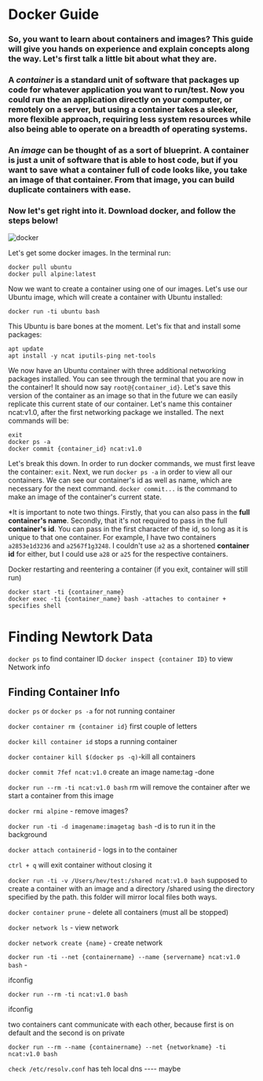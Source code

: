 # Docker Guide
### So, you want to learn about containers and images? This guide will give you hands on experience and explain concepts along the way. Let's first talk a little bit about what they are.
### A *container* is a standard unit of software that packages up code for whatever application you want to run/test. Now you could run the an application directly on your computer, or remotely on a server, but using a container takes a sleeker, more flexible approach, requiring less system resources while also being able to operate on a breadth of operating systems.
### An *image* can be thought of as a sort of blueprint. A container is just a unit of software that is able to host code, but if you want to save what a container full of code looks like, you take an image of that container. From that image, you can build duplicate containers with ease.
### Now let's get right into it. Download docker, and follow the steps below!
![docker](https://user-images.githubusercontent.com/84875113/135682938-67313527-093b-4efb-a046-0cb49c641929.png)

Let's get some docker images. In the terminal run:
```
docker pull ubuntu
docker pull alpine:latest
```
Now we want to create a container using one of our images. Let's use our Ubuntu image, which will create a container with Ubuntu installed:
```
docker run -ti ubuntu bash
```

This Ubuntu is bare bones at the moment. Let's fix that and install some packages:
```
apt update
apt install -y ncat iputils-ping net-tools
```
We now have an Ubuntu container with three additional networking packages installed. You can see through the terminal that you are now in the container! It should now say `root@{container_id}`.
Let's save this version of the container as an image so that in the future we can easily replicate this current state of our container. Let's name this container ncat:v1.0, after the first networking package we installed. The next commands will be:
```
exit
docker ps -a
docker commit {container_id} ncat:v1.0
```
Let's break this down. In order to run docker commands, we must first leave the container: `exit`. Next, we run `docker ps -a` in order to view all our containers. We can see our container's id as well as name, which are necessary for the next command. `docker commit...` is the command to make an image of the container's current state. 

*It is important to note two things. Firstly, that you can also pass in the **full container's name**. Secondly, that it's not required to pass in the full **container's id**. You can pass in the first character of the id, so long as it is unique to that one container. For example, I have two containers `a2853e1d3236` and `a2567f1g3248`. I couldn't use `a2` as a shortened **container id** for either, but I could use `a28` or `a25` for the respective containers.


Docker restarting and reentering a container (if you exit, container will still run)
```
docker start -ti {container_name}
docker exec -ti {container_name} bash -attaches to container + specifies shell
```

# Finding Newtork Data
`docker ps` to find container ID
`docker inspect {container ID}` to view Network info

## Finding Container Info
`docker ps` or `docker ps -a` for not running container

`docker container rm {container id}` first couple of letters

`docker kill container id` stops a running container

`docker container kill $(docker ps -q)`-kill all containers

`docker commit 7fef ncat:v1.0` create an image name:tag -done

`docker run --rm -ti ncat:v1.0 bash` rm will remove the container after we start a container from this image

`docker rmi alpine` - remove images?

`docker run -ti -d imagename:imagetag bash` -d is to run it in the background

`docker attach containerid` - logs in to the container

`ctrl + q` will exit container without closing it

`docker run -ti -v /Users/hev/test:/shared ncat:v1.0 bash` supposed to create a container with an image and a directory /shared using the directory specified by the path. this folder will mirror local files both ways.

`docker container prune` - delete all containers (must all be stopped)

`docker network ls` - view network

`docker network create {name}` - create network

`docker run -ti --net {containername} --name {servername} ncat:v1.0 bash` - 

ifconfig

`docker run --rm -ti ncat:v1.0 bash`

ifconfig



two containers cant communicate with each other, because first is on default and the second is on private

`docker run --rm --name {containername} --net {networkname} -ti ncat:v1.0 bash`

`check /etc/resolv.conf` has teh local dns ---- maybe



